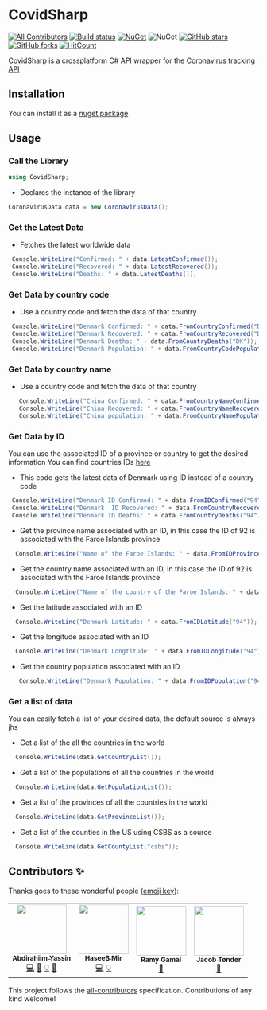 # CovidSharp
[![All Contributors](https://img.shields.io/badge/all_contributors-2-orange.svg?style=flat-square)](#contributors-)
[![Build status](https://ci.appveyor.com/api/projects/status/g4v7ilorkumnr0e3?svg=true)](https://ci.appveyor.com/project/Abdirahiim/covidsharp)
[![NuGet](https://img.shields.io/nuget/v/CovidSharp.svg?label=NuGet)](https://www.nuget.org/packages/CovidSharp/)
![NuGet](https://img.shields.io/nuget/dt/CovidSharp.svg)
[![GitHub stars](https://img.shields.io/github/stars/Abdirahiim/covidtrackerapiwrapper)](https://github.com/Abdirahiim/covidtrackerapiwrapper/stargazers)
[![GitHub forks](https://img.shields.io/github/forks/Abdirahiim/covidtrackerapiwrapper)](https://github.com/Abdirahiim/covidtrackerapiwrapper/network/members)
[![HitCount](http://hits.dwyl.com/Abdirahiim/covidtrackerapiwrapper.svg)](http://hits.dwyl.com/Abdirahiim/covidtrackerapiwrapper)

CovidSharp is a crossplatform C# API wrapper for the [Coronavirus tracking API](https://github.com/ExpDev07/coronavirus-tracker-api)



## Installation
You can install it as a [nuget package](https://www.nuget.org/packages/CovidSharp) 

## Usage

### Call the Library
```c#
using CovidSharp;
```
- Declares the instance of the library
```c#
CoronavirusData data = new CoronavirusData();
```

### Get the Latest Data

- Fetches the latest worldwide data
```c#
 Console.WriteLine("Confirmed: " + data.LatestConfirmed());
 Console.WriteLine("Recovered: " + data.LatestRecovered());
 Console.WriteLine("Deaths: " + data.LatestDeaths());
```

### Get Data by country code

- Use a country code and fetch the data of that country
```c#
 Console.WriteLine("Denmark Confirmed: " + data.FromCountryConfirmed("DK"));
 Console.WriteLine("Denmark Recovered: " + data.FromCountryRecovered("DK"));
 Console.WriteLine("Denmark Deaths: " + data.FromCountryDeaths("DK"));
 Console.WriteLine("Denmark Population: " + data.FromCountryCodePopulation("DK"));
```
### Get Data by country name

- Use a country code and fetch the data of that country
```c#
   Console.WriteLine("China Confirmed: " + data.FromCountryNameConfirmed("China"));
   Console.WriteLine("China Recovered: " + data.FromCountryNameRecovered("China"));
   Console.WriteLine("China population: " + data.FromCountryNamePopulation("China"));
```

### Get Data by ID

You can use the associated ID of a province or country to get the desired information
You can find countries IDs [here](http://coronavirus-tracker-api.herokuapp.com/v2/locations)

- This code gets the latest data of Denmark using ID instead of a country code
```c#
 Console.WriteLine("Denmark ID Confirmed: " + data.FromIDConfirmed("94"));
 Console.WriteLine("Denmark  ID Recovered: " + data.FromCountryRecovered("94"));
 Console.WriteLine("Denmark ID Deaths: " + data.FromCountryDeaths("94"));
```

- Get the province name associated with an ID, in this case the ID of 92 is associated with the Faroe Islands province
```c#
  Console.WriteLine("Name of the Faroe Islands: " + data.FromIDProvince("92"));
```

- Get the country name associated with an ID, in this case the ID of 92 is associated with the Faroe Islands province
```c#
  Console.WriteLine("Name of the country of the Faroe Islands: " + data.FromIDCountry("92"));
```

- Get the latitude associated with an ID
```c#
  Console.WriteLine("Denmark Latitude: " + data.FromIDLatitude("94"));
```

- Get the longitude associated with an ID
```c#
  Console.WriteLine("Denmark Longtitude: " + data.FromIDLongitude("94"));
```

- Get the country population associated with an ID
```c#
   Console.WriteLine("Denmark Population: " + data.FromIDPopulation("94"));
```

### Get a list of data

You can easily fetch a list of your desired data, the default source is always jhs

- Get a list of the all the countries in the world
```c#
  Console.WriteLine(data.GetCountryList());
```

- Get a list of the populations of all the countries in the world
```c#
  Console.WriteLine(data.GetPopulationList());
```

- Get a list of the provinces of all the countries in the world
```c#
  Console.WriteLine(data.GetProvinceList());
```

- Get a list of the counties in the US using CSBS as a source
```c#
  Console.WriteLine(data.GetCountyList("csbs"));
```





## Contributors ✨

Thanks goes to these wonderful people ([emoji key](https://allcontributors.org/docs/en/emoji-key)):

<!-- ALL-CONTRIBUTORS-LIST:START - Do not remove or modify this section -->
<!-- prettier-ignore-start -->
<!-- markdownlint-disable -->
<table>
  <tr>
    <td align="center"><a href="https://github.com/Abdirahiim"><img src="https://avatars0.githubusercontent.com/u/13730460?v=4" width="100px;" alt=""/><br /><sub><b>Abdirahiim Yassin </b></sub></a><br /><a href="https://github.com/Abdirahiim/covidtrackerapiwrapper/commits?author=Abdirahiim" title="Code">💻</a> <a href="https://github.com/Abdirahiim/covidtrackerapiwrapper/commits?author=Abdirahiim" title="Documentation">📖</a> <a href="#example-Abdirahiim" title="Examples">💡</a> <a href="#maintenance-Abdirahiim" title="Maintenance">🚧</a></td>
    <td align="center"><a href="https://github.com/haseeb-heaven"><img src="https://avatars0.githubusercontent.com/u/11544739?v=4" width="100px;" alt=""/><br /><sub><b>HaseeB Mir</b></sub></a><br /><a href="https://github.com/Abdirahiim/covidtrackerapiwrapper/commits?author=haseeb-heaven" title="Code">💻</a> <a href="#example-haseeb-heaven" title="Examples">💡</a></td>
    <td align="center"><a href="https://github.com/Raamyy"><img src="https://avatars3.githubusercontent.com/u/29176293?v=4" width="100px;" alt=""/><br /><sub><b>Ramy Gamal</b></sub></a><br /><a href="https://github.com/Abdirahiim/covidtrackerapiwrapper/commits?author=Raamyy" title="Documentation">📖</a></td>
    <td align="center"><a href="https://jacobtonder.dk"><img src="https://avatars1.githubusercontent.com/u/13803549?v=4" width="100px;" alt=""/><br /><sub><b>Jacob Tønder</b></sub></a><br /><a href="#maintenance-jacobtonder" title="Maintenance">🚧</a></td>
  </tr>
</table>

<!-- markdownlint-enable -->
<!-- prettier-ignore-end -->
<!-- ALL-CONTRIBUTORS-LIST:END -->

This project follows the [all-contributors](https://github.com/all-contributors/all-contributors) specification. Contributions of any kind welcome!
